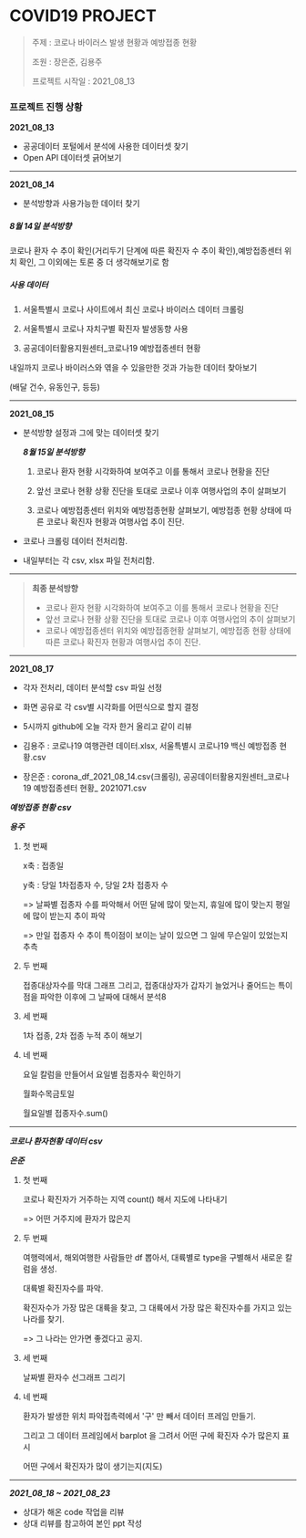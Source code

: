 # COVID19 PROJECT

> 주제 : 코로나 바이러스 발생 현황과 예방접종 현황
>
> 조원 : 장은준, 김용주
>
> 프로젝트 시작일 : 2021_08_13



### 프로젝트 진행 상황



**2021_08_13**

- 공공데이터 포털에서 분석에 사용한 데이터셋 찾기
- Open API 데이터셋 긁어보기



<hr>



**2021_08_14**

- 분석방향과 사용가능한 데이터 찾기



##### ***8월 14일 분석방향***

코로나 환자 수 추이 확인(거리두기 단계에 따른 확진자 수 추이 확인),예방접종센터 위치 확인, 그 이외에는 토론 중 더 생각해보기로 함



##### ***사용 데이터***

1. 서울특별시 코로나 사이트에서 최신 코로나 바이러스 데이터 크롤링

2. 서울특별시 코로나 자치구별 확진자 발생동향 사용

3. 공공데이터활용지원센터_코로나19 예방접종센터 현황



내일까지 코로나 바이러스와 엮을 수 있을만한 것과 가능한 데이터 찾아보기

(배달 건수, 유동인구, 등등)



<hr>



**2021_08_15** 

- 분석방향 설정과 그에 맞는 데이터셋 찾기

  

  ***8월 15일 분석방향***

  1. 코로나 환자 현황 시각화하여 보여주고 이를 통해서 코로나 현황을 진단

  2. 앞선 코로나 현황 상황 진단을 토대로 코로나 이후 여행사업의 추이 살펴보기

  3. 코로나 예방접종센터 위치와 예방접종현황 살펴보기, 예방접종 현황 상태에 따른 코로나 확진자 현황과 여행사업 추이 진단.

  

- 코로나 크롤링 데이터 전처리함.

- 내일부터는 각 csv, xlsx 파일 전처리함.

  

<hr>



> **최종 분석방향**
>
> - 코로나 환자 현황 시각화하여 보여주고 이를 통해서 코로나 현황을 진단
> - 앞선 코로나 현황 상황 진단을 토대로 코로나 이후 여행사업의 추이 살펴보기
> - 코로나 예방접종센터 위치와 예방접종현황 살펴보기, 예방접종 현황 상태에 따른 코로나 확진자 현황과 여행사업 추이 진단.



<hr>


**2021_08_17**

- 각자 전처리, 데이터 분석할 csv 파일 선정

- 화면 공유로 각 csv별 시각화를 어떤식으로 할지 결정

- 5시까지 github에 오늘 각자 한거 올리고 같이 리뷰
- 김용주 : 코로나19 여행관련 데이터.xlsx,  서울특별시 코로나19 백신 예방접종 현황.csv

- 장은준 : corona_df_2021_08_14.csv(크롤링),  공공데이터활용지원센터_코로나19 예방접종센터 현황_ 2021071.csv 





***예방접종 현황 csv***

***용주***



1. 첫 번째

   x축 : 접종일

   y축 :  당일 1차접종자 수, 당일 2차 접종자 수

   => 날짜별 접종자 수를 파악해서 어떤 달에 많이 맞는지, 휴일에 많이 맞는지 평일에 많이 받는지 추이 파악

   => 만일 접종자 수 추이 특이점이 보이는 날이 있으면 그 일에 무슨일이 있었는지 추측



2. 두 번째

   접종대상자수를 막대 그래프 그리고, 접종대상자가 갑자기 늘었거나 줄어드는 특이점을 파악한 이후에 그 날짜에 대해서 분석8



3. 세 번째

   1차 접종, 2차 접종 누적 추이 해보기



4. 네 번째

   요일 칼럼을 만들어서 요일별 접종자수 확인하기

   월화수목금토일

   월요일별 접종자수.sum()



<hr>

***코로나 환자현황 데이터 csv***

***은준*** 



1. 첫 번째

   코로나 확진자가 거주하는 지역  count() 해서 지도에 나타내기

   => 어떤 거주지에 환자가 많은지



2. 두 번째

   여행력에서, 해외여행한 사람들만 df 뽑아서, 대륙별로 type을 구별해서 새로운 칼럼을 생성.

   대륙별 확진자수를 파악.

   확진자수가 가장 많은 대륙을 찾고, 그 대륙에서 가장 많은 확진자수를 가지고 있는 나라를 찾기.

   => 그 나라는 안가면 좋겠다고 공지.



3. 세 번째

   날짜별 환자수 선그래프 그리기



4. 네 번째

   환자가 발생한 위치 파악접촉력에서 '구' 만 빼서 데이터 프레임 만들기.

   그리고 그 데이터 프레임에서 barplot 을 그려서 어떤 구에 확진자 수가 많은지 표시

   어떤 구에서 확진자가 많이 생기는지(지도)



<hr>



***2021_08_18 ~ 2021_08_23***



- 상대가 해온 code 작업을 리뷰
- 상대 리뷰를 참고하여 본인 ppt 작성



















​				





















